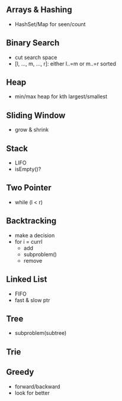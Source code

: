 ## Arrays & Hashing
- HashSet/Map for seen/count

## Binary Search
- cut search space
- [l, ..., m, ..., r]: either l..=m or m..=r sorted

## Heap
- min/max heap for kth largest/smallest

## Sliding Window
- grow & shrink

## Stack
- LIFO
- isEmpty()?

## Two Pointer
- while (l < r)

## Backtracking
- make a decision
- for i = currI
  - add
  - subproblem()
  - remove

## Linked List
- FIFO
- fast & slow ptr

## Tree
- subproblem(subtree)

## Trie

## Greedy
- forward/backward
- look for better